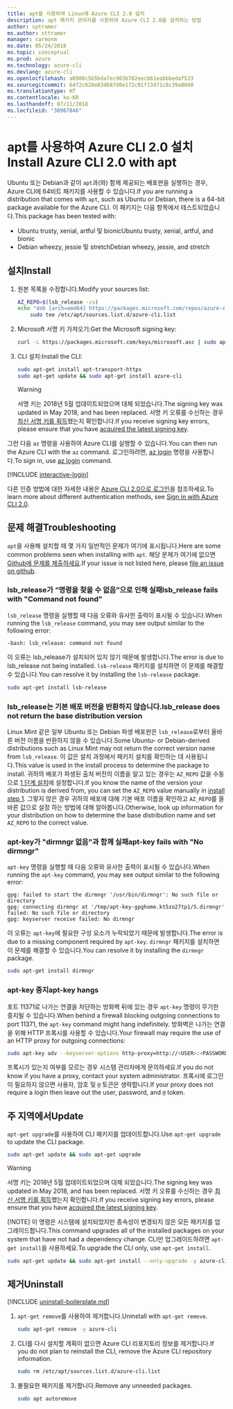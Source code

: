 ```yaml
---
title: apt를 사용하여 Linux에 Azure CLI 2.0 설치
description: apt 패키지 관리자를 사용하여 Azure CLI 2.0을 설치하는 방법
author: sptramer
ms.author: sttramer
manager: carmonm
ms.date: 05/24/2018
ms.topic: conceptual
ms.prod: azure
ms.technology: azure-cli
ms.devlang: azure-cli
ms.openlocfilehash: a0908c5b5bda7ec903b702eecb61eabbbedaf533
ms.sourcegitcommit: 64f2c628e83d687d0e172c01f13d71c8c39a8040
ms.translationtype: HT
ms.contentlocale: ko-KR
ms.lasthandoff: 07/11/2018
ms.locfileid: "38967846"
---
```

# <a name="install-azure-cli-20-with-apt"></a><span data-ttu-id="7d24d-103">apt를 사용하여 Azure CLI 2.0 설치</span><span class="sxs-lookup"><span data-stu-id="7d24d-103">Install Azure CLI 2.0 with apt</span></span>

<span data-ttu-id="7d24d-104">Ubuntu 또는 Debian과 같이 `apt`과(와) 함께 제공되는 배포판을 실행하는 경우, Azure CLI에 64비트 패키지를 사용할 수 있습니다.</span><span class="sxs-lookup"><span data-stu-id="7d24d-104">If you are running a distribution that comes with `apt`, such as Ubuntu or Debian, there is a 64-bit package available for the Azure CLI.</span></span> <span data-ttu-id="7d24d-105">이 패키지는 다음 항목에서 테스트되었습니다.</span><span class="sxs-lookup"><span data-stu-id="7d24d-105">This package has been tested with:</span></span>

* <span data-ttu-id="7d24d-106">Ubuntu trusty, xenial, artful 및 bionic</span><span class="sxs-lookup"><span data-stu-id="7d24d-106">Ubuntu trusty, xenial, artful, and bionic</span></span>
* <span data-ttu-id="7d24d-107">Debian wheezy, jessie 및 stretch</span><span class="sxs-lookup"><span data-stu-id="7d24d-107">Debian wheezy, jessie, and stretch</span></span>

## <a name="install"></a><span data-ttu-id="7d24d-108">설치</span><span class="sxs-lookup"><span data-stu-id="7d24d-108">Install</span></span>

1. <div id="install-step-1"/><span data-ttu-id="7d24d-109">원본 목록을 수정합니다.</span><span class="sxs-lookup"><span data-stu-id="7d24d-109">Modify your sources list:</span></span>

    ```bash
    AZ_REPO=$(lsb_release -cs)
    echo "deb [arch=amd64] https://packages.microsoft.com/repos/azure-cli/ $AZ_REPO main" | \
        sudo tee /etc/apt/sources.list.d/azure-cli.list
    ```

2. <div id="signingKey"/><span data-ttu-id="7d24d-110">Microsoft 서명 키 가져오기:</span><span class="sxs-lookup"><span data-stu-id="7d24d-110">Get the Microsoft signing key:</span></span>

   ```bash
   curl -L https://packages.microsoft.com/keys/microsoft.asc | sudo apt-key add -
   ```

3. <span data-ttu-id="7d24d-111">CLI 설치:</span><span class="sxs-lookup"><span data-stu-id="7d24d-111">Install the CLI:</span></span>

   ```bash
   sudo apt-get install apt-transport-https
   sudo apt-get update && sudo apt-get install azure-cli
   ```

   > [!WARNING]
   > <span data-ttu-id="7d24d-112">서명 키는 2018년 5월 업데이트되었으며 대체 되었습니다.</span><span class="sxs-lookup"><span data-stu-id="7d24d-112">The signing key was updated in May 2018, and has been replaced.</span></span> <span data-ttu-id="7d24d-113">서명 키 오류를 수신하는 경우 [최신 서명 키를 획득](#signingKey)했는지 확인합니다.</span><span class="sxs-lookup"><span data-stu-id="7d24d-113">If you receive signing key errors, please ensure that you have [acquired the latest signing key](#signingKey).</span></span>

<span data-ttu-id="7d24d-114">그런 다음 `az` 명령을 사용하여 Azure CLI를 실행할 수 있습니다.</span><span class="sxs-lookup"><span data-stu-id="7d24d-114">You can then run the Azure CLI with the `az` command.</span></span> <span data-ttu-id="7d24d-115">로그인하려면, [az login](/cli/azure/reference-index#az-login) 명령을 사용합니다.</span><span class="sxs-lookup"><span data-stu-id="7d24d-115">To sign in, use [az login](/cli/azure/reference-index#az-login) command.</span></span>

[!INCLUDE [interactive-login](includes/interactive-login.md)]

<span data-ttu-id="7d24d-116">다른 인증 방법에 대한 자세한 내용은 [Azure CLI 2.0으로 로그인](authenticate-azure-cli.md)을 참조하세요.</span><span class="sxs-lookup"><span data-stu-id="7d24d-116">To learn more about different authentication methods, see [Sign in with Azure CLI 2.0](authenticate-azure-cli.md).</span></span>

## <a name="troubleshooting"></a><span data-ttu-id="7d24d-117">문제 해결</span><span class="sxs-lookup"><span data-stu-id="7d24d-117">Troubleshooting</span></span>

<span data-ttu-id="7d24d-118">`apt`을 사용해 설치할 때 몇 가지 일반적인 문제가 여기에 표시됩니다.</span><span class="sxs-lookup"><span data-stu-id="7d24d-118">Here are some common problems seen when installing with `apt`.</span></span> <span data-ttu-id="7d24d-119">해당 문제가 여기에 없으면 [Github에 문제를 제출하세요](https://github.com/Azure/azure-cli/issues).</span><span class="sxs-lookup"><span data-stu-id="7d24d-119">If your issue is not listed here, please [file an issue on github](https://github.com/Azure/azure-cli/issues).</span></span>

### <a name="lsbrelease-fails-with-command-not-found"></a><span data-ttu-id="7d24d-120">lsb_release가 “명령을 찾을 수 없음”으로 인해 실패</span><span class="sxs-lookup"><span data-stu-id="7d24d-120">lsb_release fails with "Command not found"</span></span>

<span data-ttu-id="7d24d-121">`lsb_release` 명령을 실행할 때 다음 오류와 유사한 출력이 표시될 수 있습니다.</span><span class="sxs-lookup"><span data-stu-id="7d24d-121">When running the `lsb_release` command, you may see output similar to the following error:</span></span>

```output
-bash: lsb_release: command not found
```

<span data-ttu-id="7d24d-122">이 오류는 lsb_release가 설치되어 있지 않기 때문에 발생합니다.</span><span class="sxs-lookup"><span data-stu-id="7d24d-122">The error is due to lsb_release not being installed.</span></span> <span data-ttu-id="7d24d-123">`lsb-release` 패키지를 설치하면 이 문제를 해결할 수 있습니다.</span><span class="sxs-lookup"><span data-stu-id="7d24d-123">You can resolve it by installing the `lsb-release` package.</span></span>

```bash
sudo apt-get install lsb-release
```

### <a name="lsbrelease-does-not-return-the-base-distribution-version"></a><span data-ttu-id="7d24d-124">lsb_release는 기본 배포 버전을 반환하지 않습니다.</span><span class="sxs-lookup"><span data-stu-id="7d24d-124">lsb_release does not return the base distribution version</span></span>

<span data-ttu-id="7d24d-125">Linux Mint 같은 일부 Ubuntu 또는 Debian 파생 배포판은 `lsb_release`로부터 올바른 버전 이름을 반환하지 않을 수 있습니다.</span><span class="sxs-lookup"><span data-stu-id="7d24d-125">Some Ubuntu- or Debian-derived distributions such as Linux Mint may not return the correct version name from `lsb_release`.</span></span> <span data-ttu-id="7d24d-126">이 값은 설치 과정에서 패키지 설치를 확인하는 데 사용됩니다.</span><span class="sxs-lookup"><span data-stu-id="7d24d-126">This value is used in the install process to determine the package to install.</span></span> <span data-ttu-id="7d24d-127">귀하의 배포가 파생된 출처 버전의 이름을 알고 있는 경우는 `AZ_REPO` 값을 수동으로 [1 단계 설치](#install-step-1)에 설정합니다.</span><span class="sxs-lookup"><span data-stu-id="7d24d-127">If you know the name of the version your distribution is derived from, you can set the `AZ_REPO` value manually in [install step 1](#install-step-1).</span></span> <span data-ttu-id="7d24d-128">그렇지 않은 경우 귀하의 배포에 대해 기본 배포 이름을 확인하고 `AZ_REPO`를 올바른 값으로 설정 하는 방법에 대해 알아봅니다.</span><span class="sxs-lookup"><span data-stu-id="7d24d-128">Otherwise, look up information for your distribution on how to determine the base distribution name and set `AZ_REPO` to the correct value.</span></span>

### <a name="apt-key-fails-with-no-dirmngr"></a><span data-ttu-id="7d24d-129">apt-key가 "dirmngr 없음"과 함께 실패</span><span class="sxs-lookup"><span data-stu-id="7d24d-129">apt-key fails with "No dirmngr"</span></span>

<span data-ttu-id="7d24d-130">`apt-key` 명령을 실행할 때 다음 오류와 유사한 출력이 표시될 수 있습니다.</span><span class="sxs-lookup"><span data-stu-id="7d24d-130">When running the `apt-key` command, you may see output similar to the following error:</span></span>

```output
gpg: failed to start the dirmngr '/usr/bin/dirmngr': No such file or directory
gpg: connecting dirmngr at '/tmp/apt-key-gpghome.kt5zo27tp1/S.dirmngr' failed: No such file or directory
gpg: keyserver receive failed: No dirmngr
```

<span data-ttu-id="7d24d-131">이 오류는 `apt-key`에 필요한 구성 요소가 누락되었기 때문에 발생합니다.</span><span class="sxs-lookup"><span data-stu-id="7d24d-131">The error is due to a missing component required by `apt-key`.</span></span> <span data-ttu-id="7d24d-132">`dirmngr` 패키지를 설치하면 이 문제를 해결할 수 있습니다.</span><span class="sxs-lookup"><span data-stu-id="7d24d-132">You can resolve it by installing the `dirmngr` package.</span></span>

```bash
sudo apt-get install dirmngr
```

### <a name="apt-key-hangs"></a><span data-ttu-id="7d24d-133">apt-key 중지</span><span class="sxs-lookup"><span data-stu-id="7d24d-133">apt-key hangs</span></span>

<span data-ttu-id="7d24d-134">포트 11371로 나가는 연결을 차단하는 방화벽 뒤에 있는 경우 `apt-key` 명령이 무기한 중지될 수 있습니다.</span><span class="sxs-lookup"><span data-stu-id="7d24d-134">When behind a firewall blocking outgoing connections to port 11371, the `apt-key` command might hang indefinitely.</span></span> <span data-ttu-id="7d24d-135">방화벽은 나가는 연결을 위해 HTTP 프록시를 사용할 수 있습니다.</span><span class="sxs-lookup"><span data-stu-id="7d24d-135">Your firewall may require the use of an HTTP proxy for outgoing connections:</span></span>

```bash
sudo apt-key adv --keyserver-options http-proxy=http://<USER>:<PASSWORD>@<PROXY-HOST>:<PROXY-PORT>/ --keyserver packages.microsoft.com --recv-keys 52E16F86FEE04B979B07E28DB02C46DF417A0893
```

<span data-ttu-id="7d24d-136">프록시가 있는지 여부를 모르는 경우 시스템 관리자에게 문의하세요.</span><span class="sxs-lookup"><span data-stu-id="7d24d-136">If you do not know if you have a proxy, contact your system administrator.</span></span> <span data-ttu-id="7d24d-137">프록시에 로그인이 필요하지 않으면 사용자, 암호 및 `@` 토큰은 생략합니다.</span><span class="sxs-lookup"><span data-stu-id="7d24d-137">If your proxy does not require a login then leave out the user, password, and `@` token.</span></span>

## <a name="update"></a><span data-ttu-id="7d24d-138">주 지역에서</span><span class="sxs-lookup"><span data-stu-id="7d24d-138">Update</span></span>

<span data-ttu-id="7d24d-139">`apt-get upgrade`를 사용하여 CLI 패키지를 업데이트합니다.</span><span class="sxs-lookup"><span data-stu-id="7d24d-139">Use `apt-get upgrade` to update the CLI package.</span></span>

   ```bash
   sudo apt-get update && sudo apt-get upgrade
   ```

> [!WARNING]
> <span data-ttu-id="7d24d-140">서명 키는 2018년 5월 업데이트되었으며 대체 되었습니다.</span><span class="sxs-lookup"><span data-stu-id="7d24d-140">The signing key was updated in May 2018, and has been replaced.</span></span> <span data-ttu-id="7d24d-141">서명 키 오류를 수신하는 경우 [최신 서명 키를 획득](#signingKey)했는지 확인합니다.</span><span class="sxs-lookup"><span data-stu-id="7d24d-141">If you receive signing key errors, please ensure that you have [acquired the latest signing key](#signingKey).</span></span>
>
> [!NOTE]
> <span data-ttu-id="7d24d-142">이 명령은 시스템에 설치되었지만 종속성이 변경되지 않은 모든 패키지를 업그레이드합니다.</span><span class="sxs-lookup"><span data-stu-id="7d24d-142">This command upgrades all of the installed packages on your system that have not had a dependency change.</span></span>
> <span data-ttu-id="7d24d-143">CLI만 업그레이드하려면 `apt-get install`을 사용하세요.</span><span class="sxs-lookup"><span data-stu-id="7d24d-143">To upgrade the CLI only, use `apt-get install`.</span></span>
> ```bash
> sudo apt-get update && sudo apt-get install --only-upgrade -y azure-cli
> ```

## <a name="uninstall"></a><span data-ttu-id="7d24d-144">제거</span><span class="sxs-lookup"><span data-stu-id="7d24d-144">Uninstall</span></span>

[!INCLUDE [uninstall-boilerplate.md](includes/uninstall-boilerplate.md)]

1. <span data-ttu-id="7d24d-145">`apt-get remove`를 사용하여 제거합니다.</span><span class="sxs-lookup"><span data-stu-id="7d24d-145">Uninstall with `apt-get remove`.</span></span>

    ```bash
    sudo apt-get remove -y azure-cli
    ```

2. <span data-ttu-id="7d24d-146">CLI를 다시 설치할 계획이 없으면 Azure CLI 리포지토리 정보를 제거합니다.</span><span class="sxs-lookup"><span data-stu-id="7d24d-146">If you do not plan to reinstall the CLI, remove the Azure CLI repository information.</span></span>

   ```bash
   sudo rm /etc/apt/sources.list.d/azure-cli.list
   ```

3. <span data-ttu-id="7d24d-147">불필요한 패키지를 제거합니다.</span><span class="sxs-lookup"><span data-stu-id="7d24d-147">Remove any unneeded packages.</span></span>

   ```bash
   sudo apt autoremove
   ```
